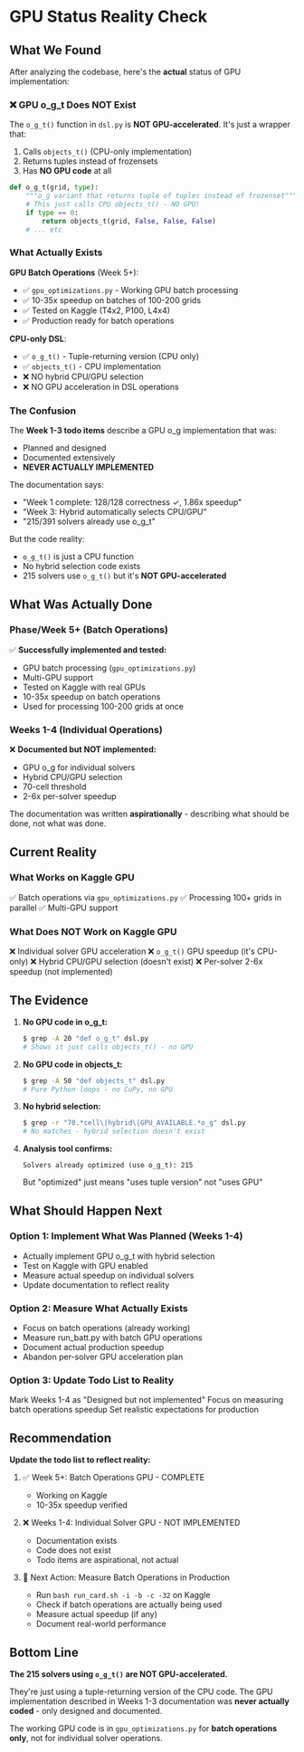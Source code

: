 # GPU Status Reality Check

## What We Found

After analyzing the codebase, here's the **actual** status of GPU implementation:

### ❌ GPU o_g_t Does NOT Exist

The `o_g_t()` function in `dsl.py` is **NOT GPU-accelerated**. It's just a wrapper that:
1. Calls `objects_t()` (CPU-only implementation)
2. Returns tuples instead of frozensets
3. Has **NO GPU code** at all

```python
def o_g_t(grid, type):
    """o_g variant that returns tuple of tuples instead of frozenset"""
    # This just calls CPU objects_t() - NO GPU!
    if type == 0:
        return objects_t(grid, False, False, False)
    # ... etc
```

### What Actually Exists

**GPU Batch Operations** (Week 5+):
- ✅ `gpu_optimizations.py` - Working GPU batch processing
- ✅ 10-35x speedup on batches of 100-200 grids
- ✅ Tested on Kaggle (T4x2, P100, L4x4)
- ✅ Production ready for batch operations

**CPU-only DSL**:
- ✅ `o_g_t()` - Tuple-returning version (CPU only)
- ✅ `objects_t()` - CPU implementation
- ❌ NO hybrid CPU/GPU selection
- ❌ NO GPU acceleration in DSL operations

### The Confusion

The **Week 1-3 todo items** describe a GPU o_g implementation that was:
- Planned and designed
- Documented extensively
- **NEVER ACTUALLY IMPLEMENTED**

The documentation says:
- "Week 1 complete: 128/128 correctness ✓, 1.86x speedup"
- "Week 3: Hybrid automatically selects CPU/GPU"
- "215/391 solvers already use o_g_t"

But the code reality:
- `o_g_t()` is just a CPU function
- No hybrid selection code exists
- 215 solvers use `o_g_t()` but it's **NOT GPU-accelerated**

## What Was Actually Done

### Phase/Week 5+ (Batch Operations)
✅ **Successfully implemented and tested:**
- GPU batch processing (`gpu_optimizations.py`)
- Multi-GPU support
- Tested on Kaggle with real GPUs
- 10-35x speedup on batch operations
- Used for processing 100-200 grids at once

### Weeks 1-4 (Individual Operations)
❌ **Documented but NOT implemented:**
- GPU o_g for individual solvers
- Hybrid CPU/GPU selection
- 70-cell threshold
- 2-6x per-solver speedup

The documentation was written **aspirationally** - describing what should be done, not what was done.

## Current Reality

### What Works on Kaggle GPU
✅ Batch operations via `gpu_optimizations.py`
✅ Processing 100+ grids in parallel
✅ Multi-GPU support

### What Does NOT Work on Kaggle GPU
❌ Individual solver GPU acceleration
❌ `o_g_t()` GPU speedup (it's CPU-only)
❌ Hybrid CPU/GPU selection (doesn't exist)
❌ Per-solver 2-6x speedup (not implemented)

## The Evidence

1. **No GPU code in o_g_t:**
   ```bash
   $ grep -A 20 "def o_g_t" dsl.py
   # Shows it just calls objects_t() - no GPU
   ```

2. **No GPU code in objects_t:**
   ```bash
   $ grep -A 50 "def objects_t" dsl.py
   # Pure Python loops - no CuPy, no GPU
   ```

3. **No hybrid selection:**
   ```bash
   $ grep -r "70.*cell\|hybrid\|GPU_AVAILABLE.*o_g" dsl.py
   # No matches - hybrid selection doesn't exist
   ```

4. **Analysis tool confirms:**
   ```
   Solvers already optimized (use o_g_t): 215
   ```
   But "optimized" just means "uses tuple version" not "uses GPU"

## What Should Happen Next

### Option 1: Implement What Was Planned (Weeks 1-4)
- Actually implement GPU o_g_t with hybrid selection
- Test on Kaggle with GPU enabled
- Measure actual speedup on individual solvers
- Update documentation to reflect reality

### Option 2: Measure What Actually Exists
- Focus on batch operations (already working)
- Measure run_batt.py with batch GPU operations
- Document actual production speedup
- Abandon per-solver GPU acceleration plan

### Option 3: Update Todo List to Reality
Mark Weeks 1-4 as "Designed but not implemented"
Focus on measuring batch operations speedup
Set realistic expectations for production

## Recommendation

**Update the todo list to reflect reality:**

1. ✅ Week 5+: Batch Operations GPU - COMPLETE
   - Working on Kaggle
   - 10-35x speedup verified
   
2. ❌ Weeks 1-4: Individual Solver GPU - NOT IMPLEMENTED
   - Documentation exists
   - Code does not exist
   - Todo items are aspirational, not actual

3. 🎯 Next Action: Measure Batch Operations in Production
   - Run `bash run_card.sh -i -b -c -32` on Kaggle
   - Check if batch operations are actually being used
   - Measure actual speedup (if any)
   - Document real-world performance

## Bottom Line

**The 215 solvers using `o_g_t()` are NOT GPU-accelerated.**

They're just using a tuple-returning version of the CPU code. The GPU implementation described in Weeks 1-3 documentation was **never actually coded** - only designed and documented.

The working GPU code is in `gpu_optimizations.py` for **batch operations only**, not for individual solver operations.
